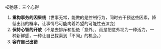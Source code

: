 
松弛感：三个心得
1. **重构事务的因果线**（世事无常，能做的是控制行为，同时去干预这些因素，降低出错的概率，让事情尽可能向着希望的可能性去演变）
2. **保持心智的开放**（不是去排斥和拒绝「意外」，而是把意外视为一种活力，一种新鲜感，一种让自己探索到「不同」的机会。）
3. **容许自己出错**
